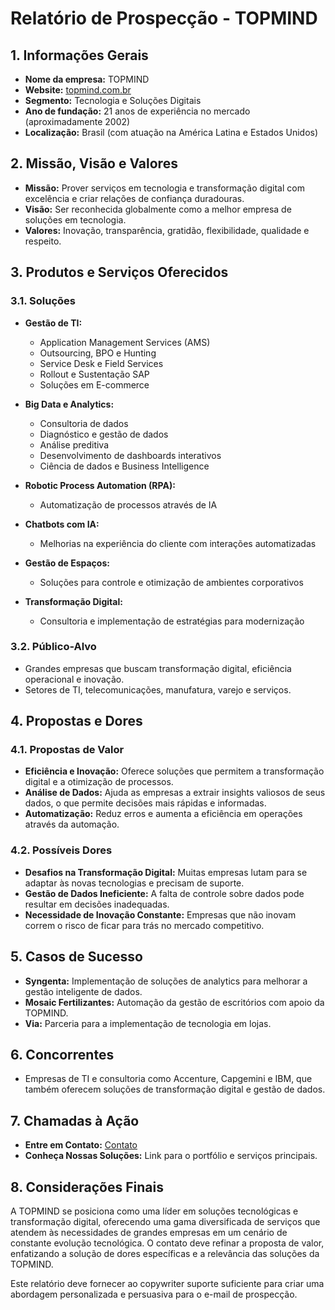# Relatório de Prospecção - TOPMIND

## 1. Informações Gerais
- **Nome da empresa:** TOPMIND
- **Website:** [topmind.com.br](https://topmind.com.br)
- **Segmento:** Tecnologia e Soluções Digitais
- **Ano de fundação:** 21 anos de experiência no mercado (aproximadamente 2002)
- **Localização:** Brasil (com atuação na América Latina e Estados Unidos)

## 2. Missão, Visão e Valores
- **Missão:** Prover serviços em tecnologia e transformação digital com excelência e criar relações de confiança duradouras.
- **Visão:** Ser reconhecida globalmente como a melhor empresa de soluções em tecnologia.
- **Valores:** Inovação, transparência, gratidão, flexibilidade, qualidade e respeito.

## 3. Produtos e Serviços Oferecidos
### 3.1. Soluções
- **Gestão de TI:** 
  - Application Management Services (AMS)
  - Outsourcing, BPO e Hunting 
  - Service Desk e Field Services
  - Rollout e Sustentação SAP
  - Soluções em E-commerce

- **Big Data e Analytics:**
  - Consultoria de dados
  - Diagnóstico e gestão de dados
  - Análise preditiva
  - Desenvolvimento de dashboards interativos 
  - Ciência de dados e Business Intelligence

- **Robotic Process Automation (RPA):**
  - Automatização de processos através de IA

- **Chatbots com IA:**
  - Melhorias na experiência do cliente com interações automatizadas

- **Gestão de Espaços:**
  - Soluções para controle e otimização de ambientes corporativos

- **Transformação Digital:**
  - Consultoria e implementação de estratégias para modernização

### 3.2. Público-Alvo
- Grandes empresas que buscam transformação digital, eficiência operacional e inovação.
- Setores de TI, telecomunicações, manufatura, varejo e serviços.

## 4. Propostas e Dores
### 4.1. Propostas de Valor
- **Eficiência e Inovação:** Oferece soluções que permitem a transformação digital e a otimização de processos.
- **Análise de Dados:** Ajuda as empresas a extrair insights valiosos de seus dados, o que permite decisões mais rápidas e informadas.
- **Automatização:** Reduz erros e aumenta a eficiência em operações através da automação.

### 4.2. Possíveis Dores
- **Desafios na Transformação Digital:** Muitas empresas lutam para se adaptar às novas tecnologias e precisam de suporte.
- **Gestão de Dados Ineficiente:** A falta de controle sobre dados pode resultar em decisões inadequadas.
- **Necessidade de Inovação Constante:** Empresas que não inovam correm o risco de ficar para trás no mercado competitivo.

## 5. Casos de Sucesso
- **Syngenta:** Implementação de soluções de analytics para melhorar a gestão inteligente de dados.
- **Mosaic Fertilizantes:** Automação da gestão de escritórios com apoio da TOPMIND.
- **Via:** Parceria para a implementação de tecnologia em lojas.

## 6. Concorrentes
- Empresas de TI e consultoria como Accenture, Capgemini e IBM, que também oferecem soluções de transformação digital e gestão de dados.

## 7. Chamadas à Ação
- **Entre em Contato:** [Contato](https://topmind.com.br/entre-em-contato/)
- **Conheça Nossas Soluções:** Link para o portfólio e serviços principais.

## 8. Considerações Finais
A TOPMIND se posiciona como uma líder em soluções tecnológicas e transformação digital, oferecendo uma gama diversificada de serviços que atendem às necessidades de grandes empresas em um cenário de constante evolução tecnológica. O contato deve refinar a proposta de valor, enfatizando a solução de dores específicas e a relevância das soluções da TOPMIND.

Este relatório deve fornecer ao copywriter suporte suficiente para criar uma abordagem personalizada e persuasiva para o e-mail de prospecção.